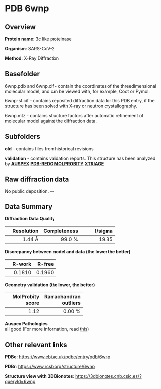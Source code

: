 # PDB 6wnp

## Overview

**Protein name**: 3c like proteinase

**Organism**: SARS-CoV-2

**Method**: X-Ray Diffraction

## Basefolder

6wnp.pdb and 6wnp.cif - contain the coordinates of the threedimensional molecular model, and can be viewed with, for example, Coot or Pymol.

6wnp-sf.cif - contains deposited diffraction data for this PDB entry, if the structure has been solved with X-ray or neutron crystallography.

6wnp.mtz - contains structure factors after automatic refinement of molecular model against the diffraction data.

## Subfolders



**old** - contains files from historical revisions

**validation** - contains validation reports. This structure has been analyzed by [**AUSPEX**](https://github.com/thorn-lab/coronavirus_structural_task_force/tree/master/pdb/3c_like_proteinase/SARS-CoV-2/6wnp/validation/auspex) [**PDB-REDO**](https://github.com/thorn-lab/coronavirus_structural_task_force/tree/master/pdb/3c_like_proteinase/SARS-CoV-2/6wnp/validation/pdb-redo) [**MOLPROBITY**](https://github.com/thorn-lab/coronavirus_structural_task_force/tree/master/pdb/3c_like_proteinase/SARS-CoV-2/6wnp/validation/molprobity) [**XTRIAGE**](https://github.com/thorn-lab/coronavirus_structural_task_force/blob/master/pdb/3c_like_proteinase/SARS-CoV-2/6wnp/validation/Xtriage_output.log) 

## Raw diffraction data

No public deposition. --<br> 

## Data Summary
**Diffraction Data Quality**

|   | Resolution | Completeness| I/sigma |
|---|-------------:|----------------:|--------------:|
|   |1.44 Å|99.0  %|<img width=50/>19.85|

**Discrepancy between model and data (the lower the better)**

|   | **R-work**| **R-free**   
|---|-------------:|----------------:|           
||  0.1810|  0.1960|

**Geometry validation (the lower, the better)**

|   |**MolProbity<br>score**| **Ramachandran<br>outliers** 
|---|-------------:|----------------:|
||  1.12|  0.00 %|

**Auspex Pathologies**<br> all good (For more information, read [this](https://github.com/thorn-lab/coronavirus_structural_task_force/blob/master/pdb/3c_like_proteinase/SARS-CoV-2/6wnp/validation/auspex/6wnp_auspex_comments.txt))

 



## Other relevant links 
**PDBe**:  https://www.ebi.ac.uk/pdbe/entry/pdb/6wnp
 
**PDBr**: https://www.rcsb.org/structure/6wnp 

**Structure view with 3D Bionotes**: https://3dbionotes.cnb.csic.es/?queryId=6wnp

